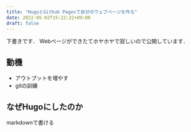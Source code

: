 ```yaml
---
title: "HugoとGithub Pagesで自分のウェブページを作る"
date: 2022-05-02T15:22:22+09:00
draft: false
---
```


下書きです．
Webページができたてホヤホヤで寂しいので公開しています．

## 動機

- アウトプットを増やす
- gitの訓練


## なぜHugoにしたのか

markdownで書ける
